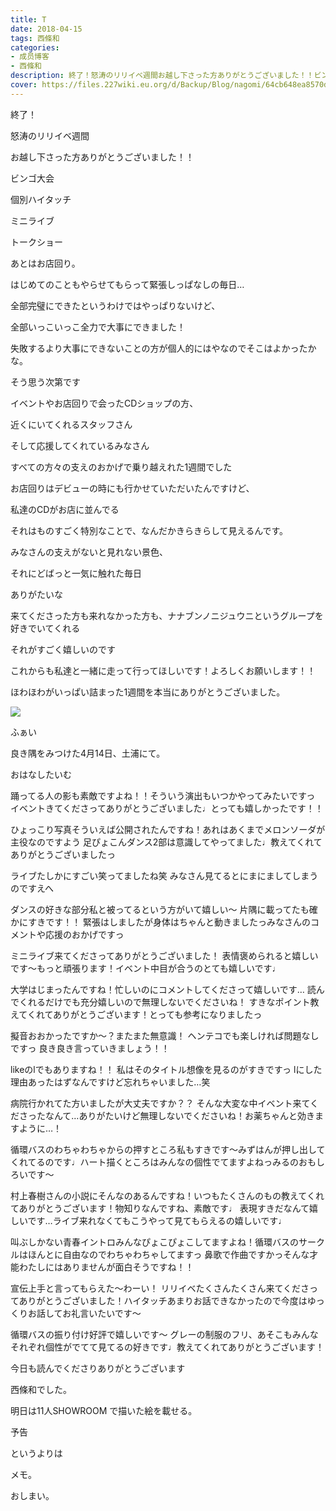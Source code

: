 ```yaml
---
title: T
date: 2018-04-15
tags: 西條和
categories: 
- 成员博客
- 西條和
description: 終了！怒涛のリリイベ週間お越し下さった方ありがとうございました！！ビンゴ大会個別ハイタ...
cover: https://files.227wiki.eu.org/d/Backup/Blog/nagomi/64cb648ea8570d49c1d34c6e3b3f9.jpg 
---
```












終了！










怒涛のリリイベ週間










お越し下さった方ありがとうございました！！


















ビンゴ大会



個別ハイタッチ



ミニライブ



トークショー




あとはお店回り。








はじめてのこともやらせてもらって緊張しっぱなしの毎日…










全部完璧にできたというわけではやっぱりないけど、









全部いっこいっこ全力で大事にできました！











失敗するより大事にできないことの方が個人的にはやなのでそこはよかったかな。









そう思う次第です














イベントやお店回りで会ったCDショップの方、





近くにいてくれるスタッフさん





そして応援してくれているみなさん










すべての方々の支えのおかげで乗り越えれた1週間でした










お店回りはデビューの時にも行かせていただいたんですけど、





私達のCDがお店に並んでる








それはものすごく特別なことで、なんだかきらきらして見えるんです。









みなさんの支えがないと見れない景色、








それにどばっと一気に触れた毎日








ありがたいな








来てくださった方も来れなかった方も、ナナブンノニジュウニというグループを好きでいてくれる










それがすごく嬉しいのです










これからも私達と一緒に走って行ってほしいです！よろしくお願いします！！









ほわほわがいっぱい詰まった1週間を本当にありがとうございました。








![](https://files.227wiki.eu.org/d/Backup/Blog/nagomi/64cb648ea8570d49c1d34c6e3b3f9.jpg)



ふぁい









良き隅をみつけた4月14日、土浦にて。















おはなしたいむ





踊ってる人の影も素敵ですよね！！そういう演出もいつかやってみたいですっ
イベントきてくださってありがとうございました♩とっても嬉しかったです！！





ひょっこり写真そういえば公開されたんですね！あれはあくまでメロンソーダが主役なのですよう
足ぴょこんダンス2部は意識してやってました♩教えてくれてありがとうございましたっ




ライブたしかにすごい笑ってましたね笑
みなさん見てるとにまにましてしまうのですえへ





ダンスの好きな部分私と被ってるという方がいて嬉しい〜
片隅に載ってたも確かにすきです！！
緊張はしましたが身体はちゃんと動きましたっみなさんのコメントや応援のおかげですっ




ミニライブ来てくださってありがとうございました！
表情褒められると嬉しいです〜もっと頑張ります！イベント中目が合うのとても嬉しいです♩





大学はじまったんですね！忙しいのにコメントしてくださって嬉しいです…
読んでくれるだけでも充分嬉しいので無理しないでくださいね！
すきなポイント教えてくれてありがとうございます！とっても参考になりましたっ






擬音おおかったですか〜？またまた無意識！
ヘンテコでも楽しければ問題なしですっ
良き良き言っていきましょう！！





likeのlでもありますね！！
私はそのタイトル想像を見るのがすきですっ
lにした理由あったはずなんですけど忘れちゃいました…笑





病院行かれてた方いましたが大丈夫ですか？？
そんな大変な中イベント来てくださったなんて…ありがたいけど無理しないでくださいね！お薬ちゃんと効きますように…！





循環バスのわちゃわちゃからの押すところ私もすきです〜みずはんが押し出してくれてるのです♩ハート描くところはみんなの個性でてますよねっみるのおもしろいです〜




村上春樹さんの小説にそんなのあるんですね！いつもたくさんのもの教えてくれてありがとうございます！物知りなんですね、素敵です♩
表現すきだなんて嬉しいです…ライブ来れなくてもこうやって見てもらえるの嬉しいです♩




叫ぶしかない青春イントロみんなぴょこぴょこしてますよね！循環バスのサークルはほんとに自由なのでわちゃわちゃしてますっ
鼻歌で作曲ですかっそんな才能わたしにはありませんが面白そうですね！！





宣伝上手と言ってもらえた〜わーい！
リリイベたくさんたくさん来てくださってありがとうございました！ハイタッチあまりお話できなかったので今度はゆっくりお話してお礼言いたいです〜





循環バスの振り付け好評で嬉しいです〜
グレーの制服のフリ、あそこもみんなそれぞれ個性がでてて見てるの好きです♩教えてくれてありがとうございます！







今日も読んでくださりありがとうございます






西條和でした。








明日は11人SHOWROOM で描いた絵を載せる。









予告








というよりは








メモ。










おしまい。


